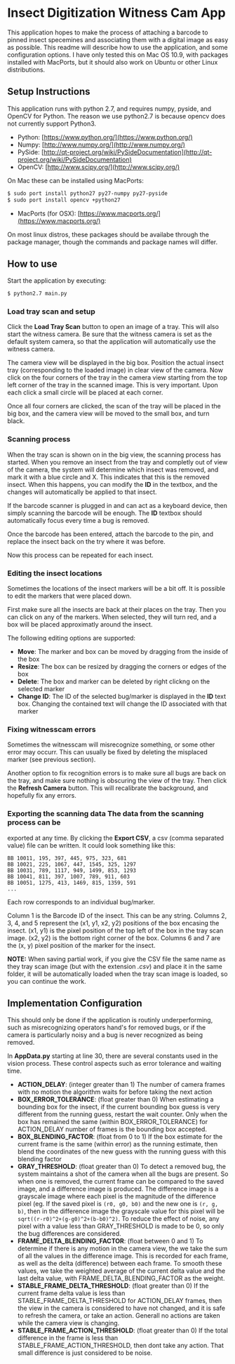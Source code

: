 Insect Digitization Witness Cam App
===================================

This application hopes to make the process of attaching a barcode to pinned
insect specemines and associating them with a digital image as easy as
possible. This readme will describe how to use the application, and some
configuration options. I have only tested this on Mac OS 10.9, with packages
installed with MacPorts, but it should also work on Ubuntu or other Linux
distributions.

Setup Instructions
------------------
This application runs with python 2.7, and requires numpy, pyside, and OpenCV
for Python. The reason we use python2.7 is because opencv does not currently
    support Python3.

- Python: [https://www.python.org/](https://www.python.org/)
- Numpy: [http://www.numpy.org/](http://www.numpy.org/)
- PySide: [http://qt-project.org/wiki/PySideDocumentation](http://qt-project.org/wiki/PySideDocumentation)
- OpenCV: [http://www.scipy.org/](http://www.scipy.org/)


On Mac these can be installed using MacPorts:
```bash
$ sudo port install python27 py27-numpy py27-pyside
$ sudo port install opencv +python27
```
- MacPorts (for OSX): [https://www.macports.org/](https://www.macports.org/)

On most linux distros, these packages should be availabe through the package
manager, though the commands and package names will differ.


How to use
----------

Start the application by executing:
```bash
$ python2.7 main.py
```

### Load tray scan and setup
Click the **Load Tray Scan** button to open an image of a tray. This will also
start the witness camera. Be sure that the witness camera is set as the default
system camera, so that the application will automatically use the witness
camera.

The camera view will be displayed in the big box. Position the actual insect
tray (corresponding to the loaded image) in clear view of the camera. Now click
on the four corners of the tray in the camera view starting from the top left
corner of the tray in the scanned image. This is very important. Upon each
click a small circle will be placed at each corner.

Once all four corners are clicked, the scan of the tray will be placed in the
big box, and the camera view will be moved to the small box, and turn black.


### Scanning process
When the tray scan is shown on in the big view, the scanning process has
started. When you remove an insect from the tray and completly out of view of
the camera, the system will determine which insect was removed, and mark it
with a blue circle and X. This indicates that this is the removed insect. When
this happens, you can modify the **ID** in the textbox, and the changes will
automatically be applied to that insect. 

If the barcode scanner is plugged in and can act as a keyboard device, then
simply scanning the barcode will be enough. The **ID** textbox should
automatically focus every time a bug is removed.

Once the barcode has been entered, attach the barcode to the pin, and replace
the insect back on the try where it was before.

Now this process can be repeated for each insect.


### Editing the insect locations
Sometimes the locations of the insect markers will be a bit off. It is possible
to edit the markers that were placed down.

First make sure all the insects are back at their places on the tray. Then you
can click on any of the markers. When selected, they will turn red, and a box
will be placed approximatly around the insect.

The following editing options are supported:

- **Move**: The marker and box can be moved by dragging from the inside of the
  box
- **Resize**: The box can be resized by dragging the corners or edges of the
  box
- **Delete**: The box and marker can be deleted by right clickng on the
  selected marker
- **Change ID**: The ID of the selected bug/marker is displayed in the **ID**
  text box. Changing the contained text will change the ID associated with that
  marker


### Fixing witnesscam errors
Sometimes the witnesscam will misrecognize something, or some other error may
occurr. This can usually be fixed by deleting the misplaced marker (see
previous section).

Another option to fix recognition errors is to make sure all bugs are back on
the tray, and make sure nothing is obscuring the view of the tray. Then click
the **Refresh Camera** button. This will recalibrate the background, and
hopefully fix any errors.

### Exporting the scanning data The data from the scanning process can be
exported at any time. By clicking the **Export CSV**, a csv (comma separated
value) file can be written. It could look something like this:
```
BB 10011, 195, 397, 445, 975, 323, 681
BB 10021, 225, 1067, 447, 1545, 325, 1297
BB 10031, 789, 1117, 949, 1499, 853, 1293
BB 10041, 811, 397, 1007, 789, 911, 603
BB 10051, 1275, 413, 1469, 815, 1359, 591
...
```

Each row corresponds to an individual bug/marker.

Column 1 is the Barcode ID of the insect. This can be any string. Columns 2, 3,
4, and 5 represent the (x1, y1, x2, y2) positions of the box encasing the
insect. (x1, y1) is the pixel position of the top left of the box in the tray
scan image. (x2, y2) is the bottom right corner of the box. Columns 6 and 7 are
the (x, y) pixel position of the marker for the insect.

**NOTE:** When saving partial work, if you give the CSV file the same name as
they tray scan image (but with the extension *.csv*) and place it in the same
folder, it will be automatically loaded when the tray scan image is loaded, so
you can continue the work.

Implementation Configuration
----------------------------
This should only be done if the application is routinly underperforming, such
as misrecognizing operators hand's for removed bugs, or if the camera is
particularly noisy and a bug is never recognized as being removed.

In **AppData.py** starting at line 30, there are several constants used in the
vision process. These control aspects such as error tolerance and waiting time.

- **ACTION_DELAY**: (integer greater than 1) The number of camera frames with
  no motion the algorithm waits for before taking the next action
- **BOX_ERROR_TOLERANCE**: (float greater than 0) When estimating a bounding
  box for the insect, if the current bounding box guess is very different from
  the running guess, restart the wait counter. Only when the box has remained
  the same (within BOX_ERROR_TOLERANCE) for ACTION_DELAY number of frames is
  the bounding box accepted.
- **BOX_BLENDING_FACTOR**: (float from 0 to 1) If the box estimate for the
  current frame is the same (within error) as the running estimate, then blend
  the coordinates of the new guess with the running guess with this blending
  factor
- **GRAY_THRESHOLD**: (float greater than 0) To detect a removed bug, the
  system maintains a shot of the camera when all the bugs are present. So when
  one is removed, the current frame can be compared to the saved image, and a
  difference image is produced. The difference image is a grayscale image where
  each pixel is the magnitude of the difference pixel (eg. If the saved pixel
  is `(r0, g0, b0)` and the new one is `(r, g, b)`, then in the difference
  image the grayscale value for this pixel will be
  `sqrt((r-r0)^2+(g-g0)^2+(b-b0)^2)`. To reduce the effect of noise, any pixel
  with a value less than GRAY_THRESHOLD is made to be 0, so only the bug
  differences are considered.
- **FRAME_DELTA_BLENDING_FACTOR**: (float between 0 and 1) To determine if
  there is any motion in the camera view, the we take the sum of all the values
  in the difference image. This is recorded for each frame, as well as the
  delta (difference) between each frame. To smooth these values, we take the
  weighted average of the current delta value and the last delta value, with
  FRAME_DELTA_BLENDING_FACTOR as the weight.
- **STABLE_FRAME_DELTA_THRESHOLD**: (float greater than 0) If the current frame
  delta value is less than STABLE_FRAME_DELTA_THRESHOLD for ACTION_DELAY
  frames, then the view in the camera is considered to have not changed, and it
  is safe to refresh the camera, or take an action. Generall no actions are
  taken while the camera view is changing.
- **STABLE_FRAME_ACTION_THRESHOLD**: (float greater than 0) If the total
  difference in the frame is less than STABLE_FRAME_ACTION_THRESHOLD, then dont
  take any action. That small difference is just considered to be noise.
